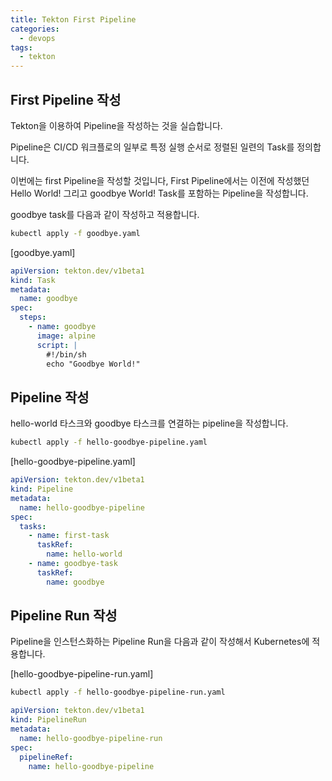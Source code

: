 ```yaml
---
title: Tekton First Pipeline
categories:
  - devops 
tags:
  - tekton
---
```


## First Pipeline 작성
Tekton을 이용하여 Pipeline을 작성하는 것을 실습합니다. 

Pipeline은 CI/CD 워크플로의 일부로 특정 실행 순서로 정렬된 일련의 Task를 정의합니다.

이번에는 first Pipeline을 작성할 것입니다, First Pipeline에서는 이전에 작성했던 Hello World! 그리고 goodbye World! Task를 포함하는 Pipeline을 작성합니다.

goodbye task를 다음과 같이 작성하고 적용합니다.

```bash
kubectl apply -f goodbye.yaml
```


[goodbye.yaml]
```yaml
apiVersion: tekton.dev/v1beta1 
kind: Task 
metadata: 
  name: goodbye
spec:
  steps:
    - name: goodbye 
      image: alpine 
      script: |
        #!/bin/sh
        echo "Goodbye World!" 
```

## Pipeline 작성
hello-world 타스크와 goodbye 타스크를 연결하는 pipeline을 작성합니다.

```bash
kubectl apply -f hello-goodbye-pipeline.yaml
```

[hello-goodbye-pipeline.yaml]

```yaml
apiVersion: tekton.dev/v1beta1 
kind: Pipeline 
metadata: 
  name: hello-goodbye-pipeline 
spec:
  tasks:
    - name: first-task 
      taskRef:
        name: hello-world
    - name: goodbye-task
      taskRef:
        name: goodbye
```

## Pipeline Run 작성
Pipeline을 인스턴스화하는 Pipeline Run을 다음과 같이 작성해서 Kubernetes에 적용합니다.

[hello-goodbye-pipeline-run.yaml]
```bash
kubectl apply -f hello-goodbye-pipeline-run.yaml
```

```yaml
apiVersion: tekton.dev/v1beta1 
kind: PipelineRun 
metadata:
  name: hello-goodbye-pipeline-run 
spec: 
  pipelineRef:
    name: hello-goodbye-pipeline
```
